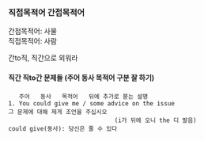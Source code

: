 ### 직접목적어 간접목적어 

간접목적어: 사물  
직접목적어: 사람  

간to직, 직간으로 외워라  

#### 직간 직to간 문제들 (주어 동사 목적어 구분 잘 하기)
```
   주어   동사   목적어   뒤에 추가로 붇는 설명 
1. You could give me / some advice on the issue
그 문제에 대해 제게 조언을 주십시오
                              (i가 뒤에 오니 the 디 발음)
could give(동사): 당신은 줄 수 있다 
```

